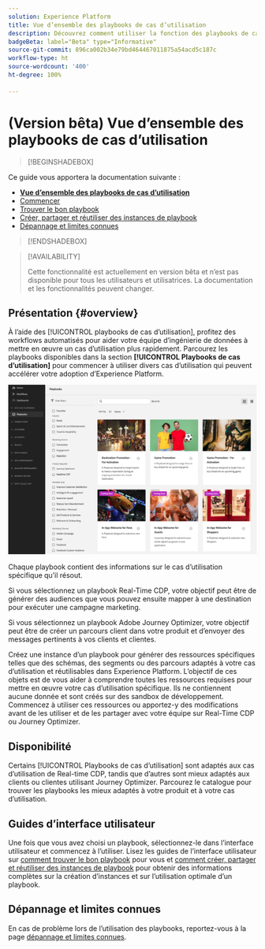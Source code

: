 ```yaml
---
solution: Experience Platform
title: Vue d’ensemble des playbooks de cas d’utilisation
description: Découvrez comment utiliser la fonction des playbooks de cas d’utilisation dans Experience Platform pour commencer à utiliser divers cas d’utilisation marketing
badgeBeta: label="Beta" type="Informative"
source-git-commit: 896ca002b34e79bd464467011875a54acd5c187c
workflow-type: ht
source-wordcount: '400'
ht-degree: 100%

---
```



# (Version bêta) Vue d’ensemble des playbooks de cas d’utilisation

>[!BEGINSHADEBOX]

Ce guide vous apportera la documentation suivante :

* **[Vue d’ensemble des playbooks de cas d’utilisation](#overview)**
* [Commencer](/help/use-case-playbooks/playbooks/get-started.md)
* [Trouver le bon playbook](/help/use-case-playbooks/playbooks/discover.md)
* [Créer, partager et réutiliser des instances de playbook](/help/use-case-playbooks/playbooks/create-share-reuse.md)
* [Dépannage et limites connues](troubleshooting.md)

>[!ENDSHADEBOX]

>[!AVAILABILITY]
>
>Cette fonctionnalité est actuellement en version bêta et nʼest pas disponible pour tous les utilisateurs et utilisatrices. La documentation et les fonctionnalités peuvent changer.

## Présentation {#overview}

À l’aide des [!UICONTROL playbooks de cas d’utilisation], profitez des workflows automatisés pour aider votre équipe d’ingénierie de données à mettre en œuvre un cas d’utilisation plus rapidement. Parcourez les playbooks disponibles dans la section **[!UICONTROL Playbooks de cas d’utilisation]** pour commencer à utiliser divers cas d’utilisation qui peuvent accélérer votre adoption d’Experience Platform.

![Afficher tous les playbooks](/help/use-case-playbooks/assets/playbooks/overview/playbooks-landing-page.png)

Chaque playbook contient des informations sur le cas d’utilisation spécifique qu’il résout.

Si vous sélectionnez un playbook Real-Time CDP, votre objectif peut être de générer des audiences que vous pouvez ensuite mapper à une destination pour exécuter une campagne marketing.

Si vous sélectionnez un playbook Adobe Journey Optimizer, votre objectif peut être de créer un parcours client dans votre produit et d’envoyer des messages pertinents à vos clients et clientes.

Créez une instance d’un playbook pour générer des ressources spécifiques telles que des schémas, des segments ou des parcours adaptés à votre cas d’utilisation et réutilisables dans Experience Platform. L’objectif de ces objets est de vous aider à comprendre toutes les ressources requises pour mettre en œuvre votre cas d’utilisation spécifique. Ils ne contiennent aucune donnée et sont créés sur des sandbox de développement. Commencez à utiliser ces ressources ou apportez-y des modifications avant de les utiliser et de les partager avec votre équipe sur Real-Time CDP ou Journey Optimizer.

## Disponibilité

Certains [!UICONTROL Playbooks de cas d’utilisation] sont adaptés aux cas d’utilisation de Real-time CDP, tandis que d’autres sont mieux adaptés aux clients ou clientes utilisant Journey Optimizer. Parcourez le catalogue pour trouver les playbooks les mieux adaptés à votre produit et à votre cas d’utilisation.

## Guides d’interface utilisateur

Une fois que vous avez choisi un playbook, sélectionnez-le dans l’interface utilisateur et commencez à l’utiliser. Lisez les guides de l’interface utilisateur sur [comment trouver le bon playbook](/help/use-case-playbooks/playbooks/discover.md) pour vous et [comment créer, partager et réutiliser des instances de playbook](/help/use-case-playbooks/playbooks/create-share-reuse.md) pour obtenir des informations complètes sur la création d’instances et sur l’utilisation optimale d’un playbook.

## Dépannage et limites connues

En cas de problème lors de l’utilisation des playbooks, reportez-vous à la page [dépannage et limites connues](/help/use-case-playbooks/playbooks/troubleshooting.md).